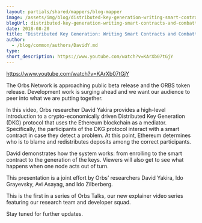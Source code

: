 ```yaml
---
layout: partials/shared/mappers/blog-mapper
image: /assets/img/blog/distributed-key-generation-writing-smart-contracts-and-combatting-bad-actors/bg.jpeg
blogUrl: distributed-key-generation-writing-smart-contracts-and-combatting-bad-actors
date: 2018-08-20
title: "Distributed Key Generation: Writing Smart Contracts and Combatting Bad Actors"
author:
  - /blog/common/authors/DavidY.md
type:
short_description: https://www.youtube.com/watch?v=KArXb07tGjY
---
```


https://www.youtube.com/watch?v=KArXb07tGjY

The Orbs Network is approaching public beta release and the ORBS token release. Development work is surging ahead and we want our audience to peer into what we are putting together.

In this video, Orbs researcher David Yakira provides a high-level introduction to a crypto-economically driven Distributed Key Generation (DKG) protocol that uses the Ethereum blockchain as a mediator. Specifically, the participants of the DKG protocol interact with a smart contract in case they detect a problem. At this point, Ethereum determines who is to blame and redistributes deposits among the correct participants.

David demonstrates how the system works: from enrolling to the smart contract to the generation of the keys. Viewers will also get to see what happens when one node acts out of turn.

This presentation is a joint effort by Orbs’ researchers David Yakira, Ido Grayevsky, Avi Asayag, and Ido Zilberberg.

This is the first in a series of Orbs Talks, our new explainer video series featuring our research team and developer squad.

Stay tuned for further updates.
